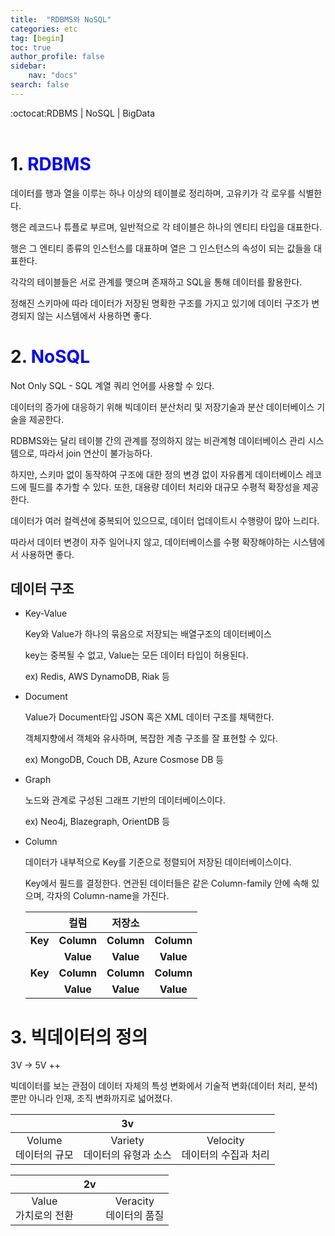 ```yaml
---
title:  "RDBMS와 NoSQL"
categories: etc
tag: [begin]
toc: true
author_profile: false
sidebar:
    nav: "docs"
search: false
---
```


:octocat:RDBMS | NoSQL | BigData<br>
<br>

# 1. <span style="color:blue">RDBMS</span>

   데이터를 행과 열을 이루는 하나 이상의 테이블로 정리하며, 고유키가 각 로우를 식별한다.

   행은 레코드나 튜플로 부르며, 일반적으로 각 테이블은 하나의 엔티티 타입을 대표한다.

   행은 그 엔티티 종류의 인스턴스를 대표하며 열은 그 인스턴스의 속성이 되는 값들을 대표한다.

   각각의 테이블들은 서로 관계를 맺으며 존재하고 SQL을 통해 데이터를 활용한다.

   정해진 스키마에 따라 데이터가 저장된 명확한 구조를 가지고 있기에 데이터 구조가 변경되지 않는 시스템에서 사용하면 좋다.

# 2. <span style="color:blue">NoSQL</span>

   Not Only SQL - SQL 계열 쿼리 언어를 사용할 수 있다.

   데이터의 증가에 대응하기 위해 빅데이터 분산처리 및 저장기술과  분산 데이터베이스 기술을 제공한다.

   RDBMS와는 달리 테이블 간의 관계를 정의하지 않는 비관계형 데이터베이스 관리 시스템으로,  따라서 join 연산이 불가능하다.

   하지만, 스키마 없이 동작하여 구조에 대한 정의 변경 없이 자유롭게 데이터베이스 레코드에 필드를 추가할 수 있다. 또한, 대용량 데이터 처리와 대규모 수평적 확장성을 제공한다.

   데이터가 여러 컬렉션에 중복되어 있으므로, 데이터 업데이트시 수행량이 많아 느리다.

   따라서 데이터 변경이 자주 일어나지 않고, 데이터베이스를 수평 확장해야하는 시스템에서 사용하면 좋다.

## 데이터 구조

   - Key-Value

     Key와 Value가 하나의 묶음으로 저장되는 배열구조의 데이터베이스

     key는 중복될 수 없고, Value는 모든 데이터 타입이 허용된다.

     ex) Redis, AWS DynamoDB, Riak 등

   - Document

     Value가 Document타입 JSON 혹은 XML 데이터 구조를 채택한다.

     객체지향에서 객체와 유사하며, 복잡한 계층 구조를 잘 표현할 수 있다.

     ex) MongoDB, Couch DB, Azure Cosmose DB 등

   - Graph

     노드와 관계로 구성된 그래프 기반의 데이터베이스이다.

     ex) Neo4j, Blazegraph, OrientDB 등

   - Column

     데이터가 내부적으로 Key를 기준으로 정렬되어 저장된 데이터베이스이다.

     Key에서 필드를 결정한다. 연관된 데이터들은 같은 Column-family 안에 속해 있으며, 각자의 Column-name을 가진다.

     |         |    컬럼    |   저장소   |            |
     | :-----: | :--------: | :--------: | :--------: |
     | **Key** | **Column** | **Column** | **Column** |
     |         | **Value**  | **Value**  | **Value**  |
     | **Key** | **Column** | **Column** | **Column** |
     |         | **Value**  | **Value**  | **Value**  |

       

# 3. 빅데이터의 정의

   3V -> 5V ++

   빅데이터를 보는 관점이 데이터 자체의 특성 변화에서 기술적 변화(데이터 처리, 분석)뿐만 아니라 인재, 조직 변화까지로 넓어졌다.

   |                           |                3v                 |                                    |
   | :-----------------------: | :-------------------------------: | :--------------------------------: |
   | Volume<br />데이터의 규모 | Variety<br />데이터의 유형과 소스 | Velocity<br />데이터의 수집과 처리 |

   |                          |  2v  |                             |
   | :----------------------: | :--: | :-------------------------: |
   | Value<br />가치로의 전환 |      | Veracity<br />데이터의 품질 |

   

